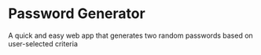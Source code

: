 # Password Generator
 A quick and easy web app that generates two random passwords based on user-selected criteria
